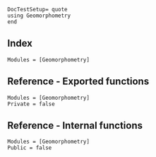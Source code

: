 ```@meta
DocTestSetup= quote
using Geomorphometry
end
```
## Index
```@index
Modules = [Geomorphometry]
```

## Reference - Exported functions
```@autodocs
Modules = [Geomorphometry]
Private = false
```

## Reference - Internal functions
```@autodocs
Modules = [Geomorphometry]
Public = false
```
